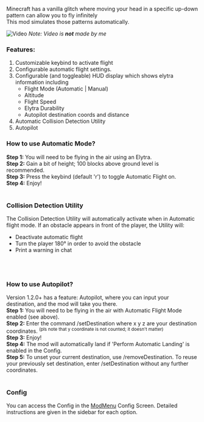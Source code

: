 Minecraft has a vanilla glitch where moving your head in a specific up-down pattern can allow you to fly infinitely <br>
This mod simulates those patterns automatically. <br>

![Video](https://www.youtube-nocookie.com/embed/l-zHXNd8mnI)
_Note: Video is **not** made by me_

### Features:
1. Customizable keybind to activate flight
2. Configurable automatic flight settings.
3. Configurable (and toggleable) HUD display which shows elytra information including
   - Flight Mode (Automatic | Manual)
   - Altitude
   - Flight Speed
   - Elytra Durability
   - Autopilot destination coords and distance
4. Automatic Collision Detection Utility
5. Autopilot

### How to use Automatic Mode?
**Step 1:** You will need to be flying in the air using an Elytra.<br>
**Step 2:** Gain a bit of height; 100 blocks above ground level is recommended.<br>
**Step 3:** Press the keybind (default 'r') to toggle Automatic Flight on.<br>
**Step 4:** Enjoy! <br>
<br>
### Collision Detection Utility
The Collision Detection Utility will automatically activate when in Automatic flight mode. If an obstacle appears in front of the player, the Utility will:
- Deactivate automatic flight
- Turn the player 180° in order to avoid the obstacle
- Print a warning in chat
<br>
<br>

### How to use Autopilot? <br>
Version 1.2.0+ has a feature: Autopilot, where you can input your destination, and the mod will take you there.<br>
**Step 1:** You will need to be flying in the air with Automatic Flight Mode enabled (see above).<br>
**Step 2:** Enter the command /setDestination <x> <y> <z> where x y z are your destination coordinates. <sup>(pls note that y coordinate is not counted; it doesn't matter)</sup><br>
**Step 3:** Enjoy!<br>
**Step 4:** The mod will automatically land if 'Perform Automatic Landing' is enabled in the Config. <br>
**Step 5:** To unset your current destination, use /removeDestination. To reuse your previously set destination, enter /setDestination without any further coordinates.
<br>
<br>

### Config
You can access the Config in the [ModMenu](https://modrinth.com/mod/modmenu) Config Screen. Detailed instructions are given in the sidebar for each option.
<br>
